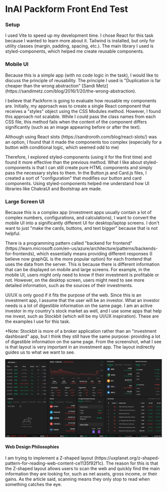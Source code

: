 # InAI Packform Front End Test

### Setup

<p>
I used Vite to speed up my development time. I chose React for this task because I wanted to learn more about it. Tailwind is installed, but only for utility classes (margin, padding, spacing, etc.). The main library I used is styled-components, which helped me create reusable components.
</p>

### Mobile UI
<p>
    Because this is a simple app (with no code logic in the task), I would like to discuss the principle of reusability. The principle I used is "Duplication is far cheaper than the wrong abstraction" [Sandi Metz](https://sandimetz.com/blog/2016/1/20/the-wrong-abstraction).
</p>

<p>
    I believe that Packform is going to evaluate how reusable my components are. Initially, my approach was to create a single React component that receives a "styles" object using the CSS Modules method. However, I found this approach not scalable. While I could pass the class names from each CSS file, this method fails when the content of the component differs significantly (such as an image appearing before or after the text).
</p>

<p>Although using React slots (https://sandroroth.com/blog/react-slots/) was an option, I found that it made the components too complex (especially for a button with conditional logic, which seemed odd to me)</p>

<p>
    Therefore, I explored styled-components (using it for the first time) and found it more effective than the previous method. What I like about styled-components is that I can still create pure HTML components and simply pass the necessary styles to them. In the Button.js and Card.js files, I created a sort of "configuration" that modifies our button and card components. Using styled-components helped me understand how UI libraries like ChakraUI and Bootstrap are made.
</p>

### Large Screen UI

<p>
Because this is a complex app (investment apps usually contain a lot of complex numbers, configurations, and calculations), I want to convert the mobile UI into a significantly different UI for desktop/laptop screens. I don't want to just "make the cards, buttons, and text bigger" because that is not helpful.
</p>

<p>
 There is a programming pattern called "backend for frontend" (https://learn.microsoft.com/en-us/azure/architecture/patterns/backends-for-frontends), which essentially means providing different responses (I believe now graphQL is the more popular option) for each frontend that uses the data from the server. This is because there is different information that can be displayed on mobile and large screens. For example, in the mobile UI, users might only need to know if their investment is profitable or not. However, on the desktop screen, users might need to see more detailed information, such as the sources of their investments.
</p>

<p>
UI/UX is only good if it fits the purpose of the web. Since this is an investment app, I assume that the user will be an investor. What an investor needs is a lot of digestible information on the same page. I am an active investor in my country's stock market as well, and I use some apps that help me invest, such as Stockbit (which will be my UI/UX inspiration). These are the examples I use for this task.

*Note: Stockbit is more of a broker application rather than an "investment dashboard" app, but I think they still have the same purpose: providing a lot of digestible information on the same page. From the screenshot, what I see is that layout is very important in an investment app. The layout indirectly guides us to what we want to see.
</p>

![Stockbit Dashboard Layout](/documentation-assets/stockbit_dashboard_layout.png)

#### Web Design Philosophies

<p>
I am trying to implement a Z-shaped layout (https://uxplanet.org/z-shaped-pattern-for-reading-web-content-ce1135f92f1c). The reason for this is that the Z-shaped layout allows users to scan the web and quickly find the main information they are looking for, such as net assets, gross income, or their gains. As the article said, scanning means they only stop to read when something catches the eye.
</p>

